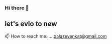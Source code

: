 ### Hi there 👋
## let's evlo to new
📫 How to reach me: ... balazevenkat@gmail.com
<!--
**Balazevenkat/Balazevenkat** is a ✨ _special_ ✨ repository because its `README.md` (this file) appears on your GitHub profile.

Here are some ideas to get you started:

- 🔭 I’m currently working on ...
- 🌱 I’m currently learning ...
- 👯 I’m looking to collaborate on ...
- 🤔 I’m looking for help with ...
- 💬 Ask me about ...
- 📫 How to reach me: ... balazevenkat@gmail.com
- 😄 Pronouns: ...
- ⚡ Fun fact: ...
-->

